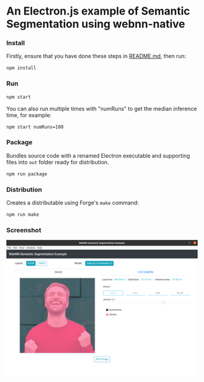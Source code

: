 # An Electron.js example of Semantic Segmentation using webnn-native

### Install

Firstly, ensure that you have done these steps in [README.md](/node/README.md), then run:
```bash
npm install
```

### Run

```bash
npm start
```

You can also run multiple times with "numRuns" to get the median inference time, for example:
```bash
npm start numRuns=100
```

### Package

Bundles source code with a renamed Electron executable and supporting files into `out` folder ready for distribution.

```bash
npm run package
```

### Distribution

Creates a distributable using Forge's `make` command:

```bash
npm run make
```

### Screenshot

![screenshot](screenshot.png)
